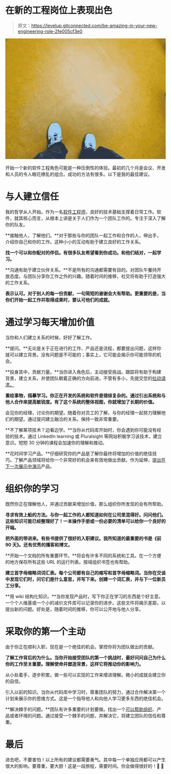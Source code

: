 # 在新的工程岗位上表现出色

> 原文：<https://levelup.gitconnected.com/be-amazing-in-your-new-engineering-role-2fe005cf3e0>

![](img/86cb2dd49ce380ddef9b301a9f7d2711.png)

开始一个新的软件工程角色可能是一种压倒性的体验。最初的几个月是会议、开发和人员的令人眼花缭乱的组合。成功的方法有很多。以下是我的最佳建议。

# 与人建立信任

我的哲学从人开始。作为一名[软件工程师](https://dev.to/solidi/what-is-a-software-engineer-anyway-3fb2)，良好的技术基础支撑着日常工作。软件，就其核心而言，从根本上讲是关于人们作为一个团队工作的。专注于深入了解你的队友。

**接触他人，了解他们。**对于那些与你的团队一起工作和合作的人，伸出手，介绍你自己和你的工作。这种小小的互动有助于建立良好的工作关系。

**找一个可以和你配对的伴侣。有很多队友希望看到你成功。和他们结对，一起学习。**

**沟通有助于建立伙伴关系。**不是所有的沟通都需要有目的。对团队午餐持开放态度。与团队分享你工作之外的兴趣。随着时间的推移，社交将有助于打造强大的工作关系。

**表示认可。对于别人的每一份贡献，一句简短的谢谢会大有帮助。更重要的是，当你们开始一起工作并取得成果时，要认可他们的成就。**

# 通过学习每天增加价值

当你和人们建立关系的时候，好好了解工作。

**提问。**无论是关于正在进行的工作、产品还是流程，都要提出问题，这样你就可以建立背景。没有问题是不可能的；事实上，它可能会揭示你可能领导的机会。

**投身其中，贡献力量。**当你进入角色后，主动接受挑战。跟踪将有助于构建背景，建立关系，并使团队朝着正确的方向前进。不管有多小，先提交您的[拉动请求。](https://dev.to/solidi/be-a-rockstar-at-pull-requests-1e4f)

**重绘事物，描摹学习。你正在开发的系统和软件是错综复杂的。通过引出系统和与他人合作来提高敏锐度。有了这个系统的整体视图，你就增加了长期的价值。**

会见你的经理，讨论你的期望。随着你对员工的了解，与你的经理一起努力理解他们的期望。通过提问建立融洽的关系。保持一致非常重要。

**不了解某项技术？边看边学。**当你从代码库开始时，你会遇到你可能没有经验的技术。通过 LinkedIn learning 或 Pluralsight 等网站积极学习该技术，建立意识。短短 30 分钟的课程会加速你的理解和推动。

**花时间学习产品。**仔细研究你的产品是了解你最终将增加的价值的绝佳技巧。了解产品领域将给你一个非常好的机会来有效地做出贡献。作为延伸，[提出在下一次展示中演示](https://dev.to/solidi/how-to-crush-your-next-team-demo-2bb5)产品。

# 组织你的学习

既然你正在理解他人，并通过贡献来增加价值，那么组织你所发现的会有所帮助。

**寻求有效上船的方法。与你一起工作的人都知道如何在公司里混得好。问问他们。这些知识可能已经整理好了！一本操作手册或一份必要的清单可以给你一个良好的开端。**

**把外面的带进来。有些书提供了很好的入职建议。我所知道的最重要的书是《前 90 天》。还有优秀的播客和博文。**

**开始一个文档的所有重要环节。**将会有许多不同的系统和工具。在一个方便的地方保存所有这些 URL 的运行列表。按域组织书签也有帮助。

**建立首字母缩略词词汇表。每个公司都有自己的缩写和首字母缩略词。当你在交谈中发现它们时，问它们是什么意思，并写下来。创建一个词汇表，并与下一位新员工分享。**

**用 wiki 结构化知识。**当你发现产品时，写下你正在学习的东西是个好主意。一个个人维基或一个小的减价文件库可以记录你的进步。这些文件将揭示差距，以提出新的问题。好处是，随着时间的推移，你可以公开地与他人分享。

# 采取你的第一个主动

由于你正在顺利入职，现在是一个绝佳的机会。掌控你将为团队做出的贡献。

**了解工作背后的为什么。当你开始接受团队的第一个挑战时，最好问问自己为什么你的工作至关重要。理解使命并塑造背景，这样它将推动你的影响力。**

从小处着手，逐步积累。做一些可以实现的工作来增进理解。微小的成就会建立你的自信。

引入以前的知识。当你从代码库中学习时，尊重团队的努力，通过合作解决第一个计划来展示你的思维方式。这是一个指导他人和向他人学习更多东西的绝佳机会。

**解决棘手的问题。**团队有许多重要的计划要做。找出一个[可以帮助组织](https://devjourney.info/Guests/98_DougArcuri.html)、产品或者环境的问题。通过接受一个棘手的问题，并解决它，将建立团队的信任和尊重。

# 最后

进去吧，不要害怕！以上所有的建议都需要勇气。其中每一个单独应用都可以产生很大的影响。要尊重，要大胆！这是一段旅程，需要时间。你会做得很好的！🎉 🙌